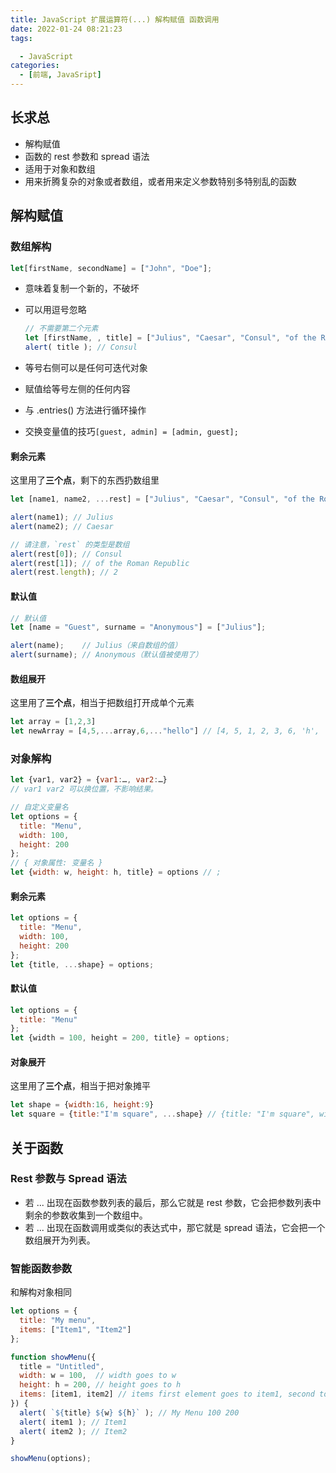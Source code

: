 ```yaml
---
title: JavaScript 扩展运算符(...) 解构赋值 函数调用
date: 2022-01-24 08:21:23
tags: 

  - JavaScript
categories: 
  - [前端, JavaSript]
---
```



## 长求总

- 解构赋值
- 函数的 rest 参数和 spread 语法
- 适用于对象和数组
- 用来折腾复杂的对象或者数组，或者用来定义参数特别多特别乱的函数

<!--more-->

## 解构赋值

### 数组解构

```JavaScript
let[firstName, secondName] = ["John", "Doe"];
```

- 意味着复制一个新的，不破坏
- 可以用逗号忽略

  ```JavaScript
  // 不需要第二个元素
  let [firstName, , title] = ["Julius", "Caesar", "Consul", "of the Roman Republic"];
  alert( title ); // Consul
  ```

- 等号右侧可以是任何可迭代对象
- 赋值给等号左侧的任何内容
- 与 .entries() 方法进行循环操作
- 交换变量值的技巧`[guest, admin] = [admin, guest];`

#### 剩余元素

这里用了**三个点**，剩下的东西扔数组里

```JavaScript
let [name1, name2, ...rest] = ["Julius", "Caesar", "Consul", "of the Roman Republic"];

alert(name1); // Julius
alert(name2); // Caesar

// 请注意，`rest` 的类型是数组
alert(rest[0]); // Consul
alert(rest[1]); // of the Roman Republic
alert(rest.length); // 2
```

#### 默认值

```JavaScript
// 默认值
let [name = "Guest", surname = "Anonymous"] = ["Julius"];

alert(name);    // Julius（来自数组的值）
alert(surname); // Anonymous（默认值被使用了）
```

#### 数组展开

这里用了**三个点**，相当于把数组打开成单个元素

```JavaScript
let array = [1,2,3]
let newArray = [4,5,...array,6,..."hello"] // [4, 5, 1, 2, 3, 6, 'h', 'e', 'l', 'l', 'o']
```

### 对象解构

```JavaScript
let {var1, var2} = {var1:…, var2:…}
// var1 var2 可以换位置，不影响结果。

// 自定义变量名
let options = {
  title: "Menu",
  width: 100,
  height: 200
};
// { 对象属性: 变量名 }
let {width: w, height: h, title} = options // ;
```

#### 剩余元素

```JavaScript
let options = {
  title: "Menu",
  width: 100,
  height: 200
};
let {title, ...shape} = options;
```

#### 默认值

```JavaScript
let options = {
  title: "Menu"
};
let {width = 100, height = 200, title} = options;
```

#### 对象展开

这里用了**三个点**，相当于把对象摊平

```JavaScript
let shape = {width:16, height:9}
let square = {title:"I'm square", ...shape} // {title: "I'm square", width: 16, height: 9}
```

## 关于函数

### Rest 参数与 Spread 语法

- 若 ... 出现在函数参数列表的最后，那么它就是 rest 参数，它会把参数列表中剩余的参数收集到一个数组中。
- 若 ... 出现在函数调用或类似的表达式中，那它就是 spread 语法，它会把一个数组展开为列表。

### 智能函数参数

和解构对象相同

```JavaScript
let options = {
  title: "My menu",
  items: ["Item1", "Item2"]
};

function showMenu({
  title = "Untitled",
  width: w = 100,  // width goes to w
  height: h = 200, // height goes to h
  items: [item1, item2] // items first element goes to item1, second to item2
}) {
  alert( `${title} ${w} ${h}` ); // My Menu 100 200
  alert( item1 ); // Item1
  alert( item2 ); // Item2
}

showMenu(options);
```

